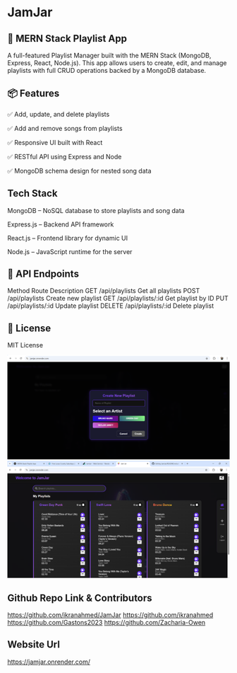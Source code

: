 # JamJar

## 🎵 MERN Stack Playlist App
A full-featured Playlist Manager built with the MERN Stack (MongoDB, Express, React, Node.js). This app allows users to create, edit, and manage playlists with full CRUD operations backed by a MongoDB database.

## 📦 Features
✅ Add, update, and delete playlists

✅ Add and remove songs from playlists

✅ Responsive UI built with React

✅ RESTful API using Express and Node

✅ MongoDB schema design for nested song data



## Tech Stack

MongoDB – NoSQL database to store playlists and song data

Express.js – Backend API framework

React.js – Frontend library for dynamic UI

Node.js – JavaScript runtime for the server

## 🔗 API Endpoints

Method	Route	Description
GET	/api/playlists	Get all playlists
POST	/api/playlists	Create new playlist
GET	/api/playlists/:id	Get playlist by ID
PUT	/api/playlists/:id	Update playlist
DELETE	/api/playlists/:id	Delete playlist

## 📜 License
MIT License


![Alt text](./client/src/assets/Jamjarweb.png)
![Alt text](/client/src/assets/Jamjarweb2.png)

## Github Repo Link & Contributors
https://github.com/ikranahmed/JamJar
https://github.com/ikranahmed
https://github.com/Gastons2023
https://github.com/Zacharia-Owen

## Website Url
https://jamjar.onrender.com/




